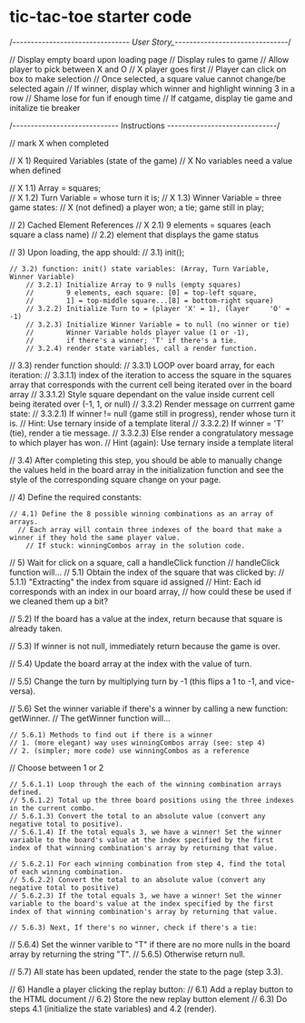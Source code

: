 # tic-tac-toe starter code

/*-------------------------------- User Story_-------------------------------*/

// Display empty board upon loading page
// Display rules to game
// Allow player to pick between X and O
// X player goes first
// Player can click on box to make selection
    // Once selected, a square value cannot change/be selected again
// If winner, display which winner and highlight winning 3 in a row
    // Shame lose for fun if enough time 
// If catgame, display tie game and initalize tie breaker





/*-----------------------------* Instructions *------------------------------*/

// mark X when completed

// X 1) Required Variables (state of the game) 
// X    No variables need a value when defined 
	
// X 1.1) Array = squares;   
// X 1.2) Turn Variable = whose turn it is;
// X 1.3) Winner Variable = three game states:
// X (not defined) a player won; a tie; game still in play;

// 2) Cached Element References 
// X 2.1) 9 elements = squares (each square a class name)
	// 2.2) element that displays the game status

// 3) Upon loading, the app should:
	// 3.1) init();

	// 3.2) function: init() state variables: (Array, Turn Variable, Winner Variable)
		// 3.2.1) Initialize Array to 9 nulls (empty squares) 
		//        9 elements, each square: [0] = top-left square,    
		//        1] = top-middle square...[8] = bottom-right square)
		// 3.2.2) Initialize Turn to = (player 'X' = 1), (layer 	'O' = -1)
		// 3.2.3) Initialize Winner Variable = to null (no winner or tie)
		//        Winner Variable holds player value (1 or -1),
		//        if there's a winner; 'T' if there's a tie.
		// 3.2.4) render state variables, call a render function.

// 3.3) render function should:
	// 3.3.1) LOOP over board array, for each iteration:
		// 3.3.1.1) index of the iteration to access the square in the squares array that corresponds with the current cell being iterated over in the board array
		// 3.3.1.2) Style square dependant on the value inside current cell being iterated over (-1, 1, or null)
	// 3.3.2) Render message on currrent game state:
		// 3.3.2.1) If winner != null (game still in progress), render whose turn it is.
			// Hint: Use ternary inside of a template literal
		// 3.3.2.2) If winner = 'T' (tie), render a tie message.
		// 3.3.2.3) Else render a congratulatory message to which player has won.
		// Hint (again): Use ternary inside a template literal 

// 3.4) After completing this step, you should be able to manually change the values held in the board array in the initialization function and see the style of the corresponding square change on your page.

// 4) Define the required constants:

	// 4.1) Define the 8 possible winning combinations as an array of arrays.
	  // Each array will contain three indexes of the board that make a winner if they hold the same player value. 
		// If stuck: winningCombos array in the solution code. 

// 5) Wait for click on a square, call a handleClick function
  // handleClick function will...
  // 5.1) Obtain the index of the square that was clicked by:
	  // 5.1.1) "Extracting" the index from square id assigned 
		// Hint: Each id corresponds with an index in our board array, 
    //       how could these be used if we cleaned them up a bit?

// 5.2) If the board has a value at the index, return because that square is already taken.

// 5.3) If winner is not null, immediately return because the game is over.

// 5.4) Update the board array at the index with the value of turn.

// 5.5) Change the turn by multiplying turn by -1 (this flips a 1 to -1, and vice-versa).

// 5.6) Set the winner variable if there's a winner by calling a new function: getWinner.
	// The getWinner function will...

	// 5.6.1) Methods to find out if there is a winner
	// 1. (more elegant) way uses winningCombos array (see: step 4)
	// 2. (simpler; more code) use winningCombos as a reference
  // Choose between 1 or 2
    
	// 5.6.1.1) Loop through the each of the winning combination arrays defined.
	// 5.6.1.2) Total up the three board positions using the three indexes in the current combo.
	// 5.6.1.3) Convert the total to an absolute value (convert any negative total to positive).
	// 5.6.1.4) If the total equals 3, we have a winner! Set the winner variable to the board's value at the index specified by the first index of that winning combination's array by returning that value.

	// 5.6.2.1) For each winning combination from step 4, find the total of each winning combination.
	// 5.6.2.2) Convert the total to an absolute value (convert any negative total to positive)
	// 5.6.2.3) If the total equals 3, we have a winner! Set the winner variable to the board's value at the index specified by the first index of that winning combination's array by returning that value.

	// 5.6.3) Next, If there's no winner, check if there's a tie:
  // 5.6.4) Set the winner varible to "T" if there are no more nulls in the board array by returning the string "T".
	// 5.6.5) Otherwise return null.

// 5.7) All state has been updated, render the state to the page (step 3.3).

// 6) Handle a player clicking the replay button:
  // 6.1) Add a replay button to the HTML document
  // 6.2) Store the new replay button element
  // 6.3) Do steps 4.1 (initialize the state variables) and 4.2 (render).